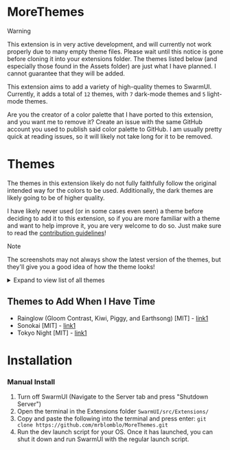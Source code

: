 # MoreThemes
> [!WARNING]
> This extension is in very active development, and will currently not work properly due to many empty theme files. Please wait until this notice is gone before cloning it into your extensions folder.
> The themes listed below (and especially those found in the Assets folder) are just what I have planned. I cannot guarantee that they will be added.

This extension aims to add a variety of high-quality themes to SwarmUI. Currently, it adds a total of `12` themes, with `7` dark-mode themes and `5` light-mode themes.

Are you the creator of a color palette that I have ported to this extension, and you want me to remove it? Create an issue with the same GitHub account you used to publish said color palette to GitHub. I am usually pretty quick at reading issues, so it will likely not take long for it to be removed.

# Themes
The themes in this extension likely do not fully faithfully follow the original intended way for the colors to be used. Additionally, the dark themes are likely going to be of higher quality.

I have likely never used (or in some cases even seen) a theme before deciding to add it to this extension, so if you are more familiar with a theme and want to help improve it, you are very welcome to do so. Just make sure to read the [contribution guidelines](https://github.com/mrblomblo/MoreThemes/blob/master/docs/CONTRIBUTING.md)!

> [!NOTE]
> The screenshots may not always show the latest version of the themes, but they'll give you a good idea of how the theme looks!

<details>
<summary>Expand to view list of all themes</summary>

## gruvbox | Light & Dark
MIT License - Created by [morhetz](https://github.com/morhetz) | Palette for the themes from the [XFCE4 terminal port](https://github.com/morhetz/gruvbox-contrib/tree/master/xfce4-terminal).

<details>
<summary>View screenshots</summary>
  
**gruvbox dark (hard)**
<img width="1920" height="966" alt="image" src="https://github.com/user-attachments/assets/d484ae4e-a334-4a02-8e39-294888ef7d2d" />

**gruvbox dark**
<img width="1920" height="966" alt="image" src="https://github.com/user-attachments/assets/2543d91f-cd23-4f75-b06c-6d19f7dd3d0a" />

**gruvbox dark (soft)**
<img width="1920" height="966" alt="image" src="https://github.com/user-attachments/assets/e8d1d02c-c9af-42d7-9c83-bb5ec074f96a" />

**gruvbox light (hard)**
<img width="1920" height="966" alt="image" src="https://github.com/user-attachments/assets/8b36470f-401a-4aba-bf0d-c6a518498857" />

**gruvbox light**
<img width="1920" height="966" alt="image" src="https://github.com/user-attachments/assets/d18d1900-f3d4-4b80-9689-c79e4dac9b7c" />

**gruvbox light (soft)**
<img width="1920" height="966" alt="image" src="https://github.com/user-attachments/assets/e18e79e1-b59f-4026-bdde-f9697ae2bf24" />

</details>

## Solarized | Dark
MIT License - Created by [altercation](https://github.com/altercation) | Made as a counterpart to the Solarized Light theme in core.

<details>
<summary>View screenshots</summary>

**Solarized Dark**
<img width="1920" height="966" alt="image" src="https://github.com/user-attachments/assets/eafb5546-10bb-4873-91c1-da6e66beaa8d" />

</details>

## Nord | Light & Dark
MIT License - Created by [Sven Greb](https://github.com/svengreb)

<details>
<summary>View screenshots</summary>

**Nord Polar Night**
<img width="1920" height="966" alt="image" src="https://github.com/user-attachments/assets/f55de2f6-2106-42e0-beaa-9650e3e262d1" />

**Nord Snow Storm**
<img width="1920" height="966" alt="image" src="https://github.com/user-attachments/assets/5bedd1d6-1700-4031-9a90-953f452688cd" />

</details>

## Rosé Pine | Light & Dark
MIT License - Created by [Rosé Pine](https://github.com/rose-pine) | Soho vibes for SwarmUI

<details>
<summary>View screenshots</summary>

**Rosé Pine**
<img width="1920" height="966" alt="image" src="https://github.com/user-attachments/assets/2b4e9e0c-bfd5-43d0-9192-148547488282" />

**Rosé Pine Moon**
<img width="1920" height="966" alt="image" src="https://github.com/user-attachments/assets/759342bd-f3f5-4421-8949-d42476b50954" />

**Rosé Pine Dawn**
<img width="1920" height="966" alt="image" src="https://github.com/user-attachments/assets/84588e17-9250-43db-928f-bd9e250530be" />

</details>

---

</details>

## Themes to Add When I Have Time
* Rainglow (Gloom Contrast, Kiwi, Piggy, and Earthsong) [MIT] - [link1](https://github.com/rainglow/vscode)
* Sonokai [MIT] - [link1](https://github.com/sainnhe/sonokai)
* Tokyo Night [MIT] - [link1](https://github.com/tokyo-night/tokyo-night-vscode-theme)

# Installation

### Manual Install
1. Turn off SwarmUI (Navigate to the Server tab and press "Shutdown Server")
2. Open the terminal in the Extensions folder `SwarmUI/src/Extensions/`
3. Copy and paste the following into the terminal and press enter: `git clone https://github.com/mrblomblo/MoreThemes.git`
4. Run the dev launch script for your OS. Once it has launched, you can shut it down and run SwarmUI with the regular launch script.
